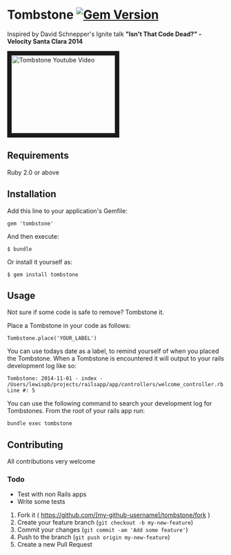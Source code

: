 # Tombstone [![Gem Version](https://badge.fury.io/rb/tombstone.svg)](http://badge.fury.io/rb/tombstone)

Inspired by David Schnepper's Ignite talk **"Isn't That Code Dead?" - Velocity Santa Clara 2014**

<a href="http://www.youtube.com/watch?feature=player_embedded&v=29UXzfQWOhQ
" target="_blank"><img src="http://img.youtube.com/vi/29UXzfQWOhQ/0.jpg" 
alt="Tombstone Youtube Video" width="240" height="180" border="10" /></a>

## Requirements

Ruby 2.0 or above

## Installation

Add this line to your application's Gemfile:

    gem 'tombstone'

And then execute:

    $ bundle

Or install it yourself as:

    $ gem install tombstone

## Usage

Not sure if some code is safe to remove? Tombstone it.

Place a Tombstone in your code as follows:

    Tombstone.place('YOUR_LABEL')

You can use todays date as a label, to remind yourself of when you placed the Tombstone. When a Tombstone is encountered it will output to your rails development log like so:

    Tombstone: 2014-11-01 - index - /Users/lewispb/projects/railsapp/app/controllers/welcome_controller.rb Line #: 5

You can use the following command to search your development log for Tombstones. From the root of your rails app run:

    bundle exec tombstone

## Contributing

All contributions very welcome

### Todo
- Test with non Rails apps
- Write some tests

1. Fork it ( https://github.com/[my-github-username]/tombstone/fork )
2. Create your feature branch (`git checkout -b my-new-feature`)
3. Commit your changes (`git commit -am 'Add some feature'`)
4. Push to the branch (`git push origin my-new-feature`)
5. Create a new Pull Request
